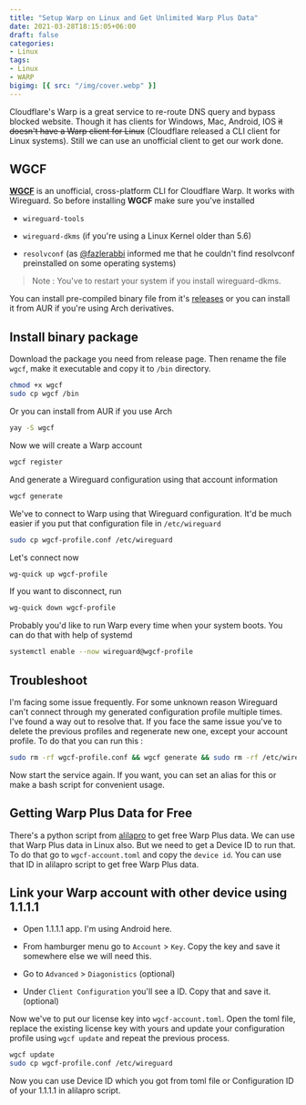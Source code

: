 ```yaml
---
title: "Setup Warp on Linux and Get Unlimited Warp Plus Data"
date: 2021-03-28T18:15:05+06:00
draft: false
categories:
- Linux
tags:
- Linux
- WARP
bigimg: [{ src: "/img/cover.webp" }]
---
```

Cloudflare's Warp is a great service to re-route DNS query and bypass blocked website. Though it has clients for Windows, Mac, Android, IOS ~~it doesn't have a Warp client for Linux~~ (Cloudflare released a CLI client for Linux systems). Still we can use an unofficial client to get our work done.


## WGCF

[**WGCF**](https://github.com/ViRb3/wgcf) is an unofficial, cross-platform CLI for Cloudflare Warp. It works with Wireguard. So before installing **WGCF** make sure you've installed

- `wireguard-tools`

- `wireguard-dkms` (if you're using a Linux Kernel older than 5.6)
- `resolvconf` (as [@fazlerabbi](https://gitlab.com/fazlerabbi37/) informed me that he couldn't find resolvconf preinstalled on some operating systems) 

> Note : You've to restart your system if you install wireguard-dkms.

You can install pre-compiled binary file from it's [releases](https://github.com/ViRb3/wgcf/releases) or you can install it from AUR if you're using Arch derivatives.

## Install binary package
Download the package you need from release page. Then rename the file `wgcf`, make it executable and copy it to `/bin` directory.

```bash
chmod +x wgcf
sudo cp wgcf /bin
```

Or you can install from AUR if you use Arch

```bash
yay -S wgcf
```

Now we will create a Warp account

```bash
wgcf register
```

And generate a Wireguard configuration using that account information

```bash
wgcf generate
```

We've to connect to Warp using that Wireguard configuration. It'd be much easier if you put that configuration file in `/etc/wireguard`

```bash
sudo cp wgcf-profile.conf /etc/wireguard
```

Let's connect now

```bash
wg-quick up wgcf-profile
```

 If you want to disconnect, run

```bash
wg-quick down wgcf-profile
```

Probably you'd like to run Warp every time when your system boots. You can do that with help of systemd

```bash
systemctl enable --now wireguard@wgcf-profile
```


## Troubleshoot

I'm facing some issue frequently. For some unknown reason Wireguard can't connect through my generated configuration profile multiple times. I've found a way out to resolve that. If you face the same issue you've to delete the previous profiles and regenerate new one, except your account profile. To do that you can run this :

```bash
sudo rm -rf wgcf-profile.conf && wgcf generate && sudo rm -rf /etc/wireguard/wgcf-profile.conf && sudo cp wgcf-profile.conf /etc/wireguard
```

Now start the service again. If you want, you can set an alias for this or make a bash script for convenient usage.

## Getting Warp Plus Data for Free

There's a python script from [alilapro](https://github.com/ALIILAPRO/warp-plus-cloudflare) to get free Warp Plus data. We can use that Warp Plus data in Linux also. But we need to get a Device ID to run that. To do that go to `wgcf-account.toml` and copy the `device id`. You can use that ID in alilapro script to get free Warp Plus data.

## Link your Warp account with other device using 1.1.1.1

- Open 1.1.1.1 app. I'm using Android here.

- From hamburger menu go to `Account` > `Key`. Copy the key and save it somewhere else we will need this.

- Go to `Advanced` > `Diagonistics` (optional)

- Under `Client Configuration` you'll see a ID. Copy that and save it. (optional)

Now we've to put our license key into `wgcf-account.toml`. Open the toml file, replace the existing license key with yours and update your configuration profile using `wgcf update` and repeat the previous process.

```bash
wgcf update
sudo cp wgcf-profile.conf /etc/wireguard
```
Now you can use Device ID which you got from toml file or Configuration ID of your 1.1.1.1 in alilapro script.
